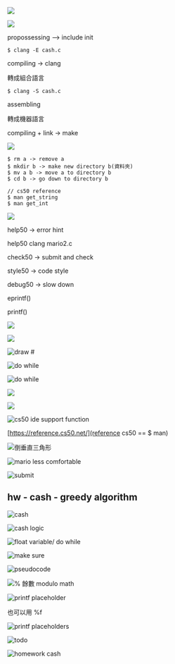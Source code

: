 ![](1.png)

![](2.png)

propossessing --> include init

```
$ clang -E cash.c
```

compiling -> clang 

轉成組合語言

```
$ clang -S cash.c
```

assembling 

轉成機器語言

compiling + link -> make

![](3.png)

```
$ rm a -> remove a
$ mkdir b -> make new directory b(資料夾)
$ mv a b -> move a to directory b 
$ cd b -> go down to directory b

// cs50 reference
$ man get_string                              
$ man get_int

```
![](4.png)

help50 -> error hint

help50 clang mario2.c

check50 -> submit and check

style50 -> code style

debug50 -> slow down

eprintf()

printf()

![](5.png)

![](6.png)

![draw #](7.png)

![do while](8.png)

![do while](9.png)

![](10.png)

![](11.png)

![cs50 ide support function](12.png)

[https://reference.cs50.net/](reference cs50 == $ man)

![倒垂直三角形](13.png)

![mario less comfortable](14.png)

![submit](15.png)

## hw - cash - greedy algorithm 

![cash](16.png)

![cash logic](17.png)

![float variable/ do while](18.png)

![make sure](19.png)

![pseudocode](20.png)

![% 餘數 modulo math](21.png)

![printf placeholder](22.png)

也可以用 %f

![printf placeholders](23.png)

![todo](24.png)

![homework cash](25.png)
